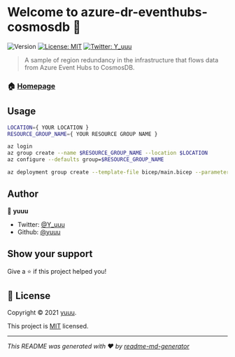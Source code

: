 # Welcome to azure-dr-eventhubs-cosmosdb 👋
![Version](https://img.shields.io/badge/version-0.0.1-blue.svg?cacheSeconds=2592000)
[![License: MIT](https://img.shields.io/badge/License-MIT-yellow.svg)](https://opensource.org/licenses/MIT)
[![Twitter: Y\_uuu](https://img.shields.io/twitter/follow/Y\_uuu.svg?style=social)](https://twitter.com/Y\_uuu)

> A sample of region redundancy in the infrastructure that flows data from Azure Event Hubs to CosmosDB.

### 🏠 [Homepage](https://tech.fusic.co.jp/)

## Usage

```sh
LOCATION={ YOUR LOCATION }
RESOURCE_GROUP_NAME={ YOUR RESOURCE GROUP NAME }

az login
az group create --name $RESOURCE_GROUP_NAME --location $LOCATION
az configure --defaults group=$RESOURCE_GROUP_NAME

az deployment group create --template-file bicep/main.bicep --parameters main.parameters.json
```

## Author

👤 **yuuu**

* Twitter: [@Y\_uuu](https://twitter.com/Y\_uuu)
* Github: [@yuuu](https://github.com/yuuu)

## Show your support

Give a ⭐️ if this project helped you!

## 📝 License

Copyright © 2021 [yuuu](https://github.com/yuuu).

This project is [MIT](https://opensource.org/licenses/MIT) licensed.

***
_This README was generated with ❤️ by [readme-md-generator](https://github.com/kefranabg/readme-md-generator)_
